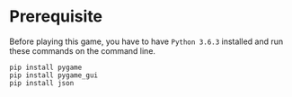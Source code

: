 # Prerequisite
Before playing this game, you have to have `Python 3.6.3` installed and run these commands on the command line.

```shell
pip install pygame
pip install pygame_gui
pip install json
```